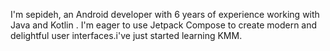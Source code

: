  I'm sepideh, an Android developer with 6 years of experience working with Java and Kotlin . I'm eager to use Jetpack Compose to create modern and delightful user interfaces.i've just started learning KMM.


